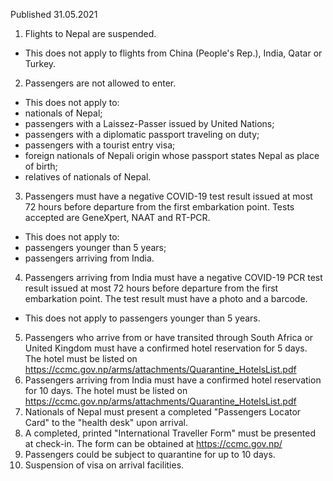 Published 31.05.2021
1. Flights to Nepal are suspended.
- This does not apply to flights from China (People's Rep.), India, Qatar or Turkey.
2. Passengers are not allowed to enter.
- This does not apply to:
- nationals of Nepal;
- passengers with a Laissez-Passer issued by United Nations;
- passengers with a diplomatic passport traveling on duty;
- passengers with a tourist entry visa;
- foreign nationals of Nepali origin whose passport states Nepal as place of birth;
- relatives of nationals of Nepal.
3. Passengers must have a negative COVID-19 test result issued at most 72 hours before departure from the first embarkation point. Tests accepted are GeneXpert, NAAT and RT-PCR.
- This does not apply to:
- passengers younger than 5 years;
- passengers arriving from India.
4. Passengers arriving from India must have a negative COVID-19 PCR test result issued at most 72 hours before departure from the first embarkation point. The test result must have a photo and a barcode.
- This does not apply to passengers younger than 5 years.
5. Passengers who arrive from or have transited through South Africa or United Kingdom must have a confirmed hotel reservation for 5 days. The hotel must be listed on <a href="https://ccmc.gov.np/arms/attachments/Quarantine_HotelsList.pdf">https://ccmc.gov.np/arms/attachments/Quarantine_HotelsList.pdf</a> 
6. Passengers arriving from India must have a confirmed hotel reservation for 10 days. The hotel must be listed on <a href="https://ccmc.gov.np/arms/attachments/Quarantine_HotelsList.pdf">https://ccmc.gov.np/arms/attachments/Quarantine_HotelsList.pdf</a> 
7. Nationals of Nepal must present a completed "Passengers Locator Card" to the "health desk" upon arrival.
8. A completed, printed "International Traveller Form" must be presented at check-in. The form can be obtained at <a href="https://ccmc.gov.np/">https://ccmc.gov.np/</a> 
9. Passengers could be subject to quarantine for up to 10 days.
10. Suspension of visa on arrival facilities.

